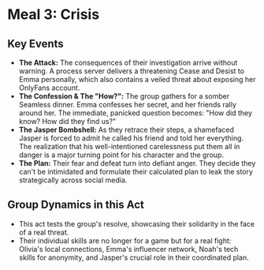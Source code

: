 # Meal 3: Crisis

## Key Events
* **The Attack:** The consequences of their investigation arrive without warning. A process server delivers a threatening Cease and Desist to Emma personally, which also contains a veiled threat about exposing her OnlyFans account.
* **The Confession & The "How?":** The group gathers for a somber Seamless dinner. Emma confesses her secret, and her friends rally around her. The immediate, panicked question becomes: "How did they know? How did they find us?"
* **The Jasper Bombshell:** As they retrace their steps, a shamefaced Jasper is forced to admit he called his friend and told her everything. The realization that his well-intentioned carelessness put them all in danger is a major turning point for his character and the group.
* **The Plan:** Their fear and defeat turn into defiant anger. They decide they can't be intimidated and formulate their calculated plan to leak the story strategically across social media.

## Group Dynamics in this Act
* This act tests the group's resolve, showcasing their solidarity in the face of a real threat.
* Their individual skills are no longer for a game but for a real fight: Olivia's local connections, Emma's influencer network, Noah's tech skills for anonymity, and Jasper's crucial role in their coordinated plan.